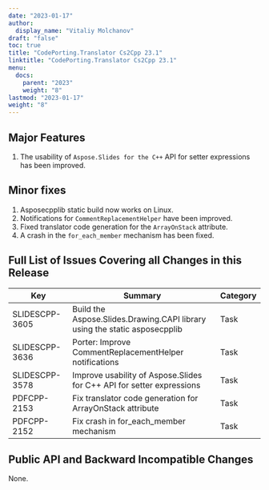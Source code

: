 ```yaml
---
date: "2023-01-17"
author:
  display_name: "Vitaliy Molchanov"
draft: "false"
toc: true
title: "CodePorting.Translator Cs2Cpp 23.1"
linktitle: "CodePorting.Translator Cs2Cpp 23.1"
menu:
  docs:
    parent: "2023"
    weight: "8"
lastmod: "2023-01-17"
weight: "8"
---
```


## Major Features ##

1. The usability of `Aspose.Slides for the C++` API for setter expressions has been improved.

## Minor fixes ##

1. Asposecpplib static build now works on Linux.
1. Notifications for `CommentReplacementHelper` have been improved.
1. Fixed translator code generation for the `ArrayOnStack` attribute.
1. A crash in the `for_each_member` mechanism has been fixed.

## Full List of Issues Covering all Changes in this Release ##

| Key | Summary | Category |
| --- | --- | --- |
| SLIDESCPP-3605 | Build the Aspose.Slides.Drawing.CAPI library using the static asposecpplib | Task |
| SLIDESCPP-3636 | Porter: Improve CommentReplacementHelper notifications | Task |
| SLIDESCPP-3578 | Improve usability of Aspose.Slides for C++ API for setter expressions | Task |
| PDFCPP-2153 | Fix translator code generation for ArrayOnStack attribute | Task |
| PDFCPP-2152 | Fix crash in for_each_member mechanism | Task |

## Public API and Backward Incompatible Changes ##

None.
